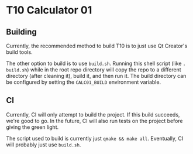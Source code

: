 # T10 Calculator 01

## Building

Currently, the recommended method to build T10 is to just use Qt Creator's build tools.

The other option to build is to use `build.sh`. Running this shell script (like `. build.sh`) while in the root repo directory will copy the repo to a different directory (after cleaning it), build it, and then run it. The build directory can be configured by setting the `CALC01_BUILD` environment variable.

## CI

Currently, CI will only attempt to build the project. If this build succeeds, we're good to go. In the future, CI will also run tests on the project before giving the green light.

The script used to build is currently just `qmake && make all`. Eventually, CI will probably just use `build.sh`.
